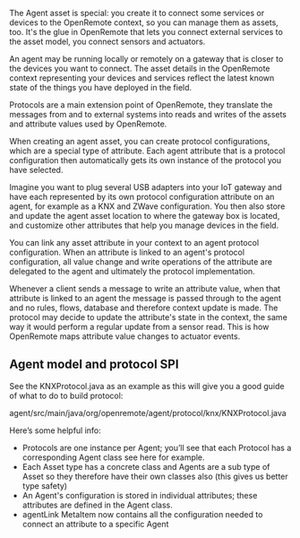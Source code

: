 The Agent asset is special: you create it to connect some services or devices to the OpenRemote context, so you can manage them as assets, too. It's the glue in OpenRemote that lets you connect external services to the asset model, you connect sensors and actuators.

An agent may be running locally or remotely on a gateway that is closer to the devices you want to connect. The asset details in the OpenRemote context representing your devices and services reflect the latest known state of the things you have deployed in the field.

Protocols are a main extension point of OpenRemote, they translate the messages from and to external systems into reads and writes of the assets and attribute values used by OpenRemote.

When creating an agent asset, you can create protocol configurations, which are a special type of attribute. Each agent attribute that is a protocol configuration then automatically gets its own instance of the protocol you have selected.

Imagine you want to plug several USB adapters into your IoT gateway and have each represented by its own protocol configuration attribute on an agent, for example as a KNX and ZWave configuration. You then also store and update the agent asset location to where the gateway box is located, and customize other attributes that help you manage devices in the field.

You can link any asset attribute in your context to an agent protocol configuration. When an attribute is linked to an agent's protocol configuration, all value change and write operations of the attribute are delegated to the agent and ultimately the protocol implementation.

Whenever a client sends a message to write an attribute value, when that attribute is linked to an agent the message is passed through to the agent and no rules, flows, database and therefore context update is made. The protocol may decide to update the attribute's state in the context, the same way it would perform a regular update from a sensor read. This is how OpenRemote maps attribute value changes to actuator events.

## Agent model and protocol SPI ##

See the KNXProtocol.java as an example as this will give you a good guide of what to do to build protocol:

agent/src/main/java/org/openremote/agent/protocol/knx/KNXProtocol.java

Here’s some helpful info:

- Protocols are one instance per Agent; you’ll see that each Protocol has a corresponding Agent class see here for example.
- Each Asset type has a concrete class and Agents are a sub type of Asset so they therefore have their own classes also (this gives us better type safety)
- An Agent's configuration is stored in individual attributes; these attributes are defined in the Agent class.
- agentLink MetaItem now contains all the configuration needed to connect an attribute to a specific Agent